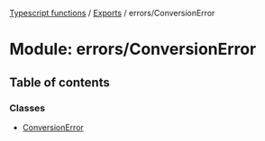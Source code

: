 [Typescript functions](../index.md) / [Exports](../modules.md) / errors/ConversionError

# Module: errors/ConversionError

## Table of contents

### Classes

- [ConversionError](../classes/errors_ConversionError.ConversionError.md)
